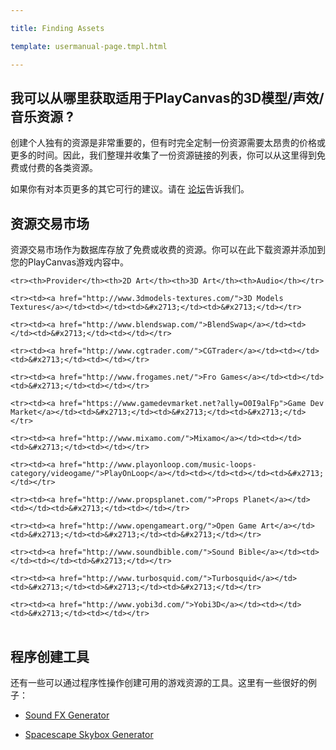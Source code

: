 ---
title: Finding Assets
template: usermanual-page.tmpl.html
---

## 我可以从哪里获取适用于PlayCanvas的3D模型/声效/音乐资源 ?

创建个人独有的资源是非常重要的，但有时完全定制一份资源需要太昂贵的价格或更多的时间。因此，我们整理并收集了一份资源链接的列表，你可以从这里得到免费或付费的各类资源。

如果你有对本页更多的其它可行的建议。请在 [论坛](http://forum.playcanvas.com/)告诉我们。

## 资源交易市场

资源交易市场作为数据库存放了免费或收费的资源。你可以在此下载资源并添加到您的PlayCanvas游戏内容中。

<table class="table table-striped table-bordered">
    <tr><th>Provider</th><th>2D Art</th><th>3D Art</th><th>Audio</th></tr>
    <tr><td><a href="http://www.3dmodels-textures.com/">3D Models Textures</a></td><td></td><td>&#x2713;</td><td>&#x2713;</td></tr>
    <tr><td><a href="http://www.blendswap.com/">BlendSwap</a></td><td></td><td>&#x2713;</td><td></td></tr>
    <tr><td><a href="http://www.cgtrader.com/">CGTrader</a></td><td></td><td>&#x2713;</td><td></td></tr>
    <tr><td><a href="http://www.frogames.net/">Fro Games</a></td><td></td><td>&#x2713;</td><td></td></tr>
    <tr><td><a href="https://www.gamedevmarket.net?ally=O0I9alFp">Game Dev Market</a></td><td>&#x2713;</td><td>&#x2713;</td><td>&#x2713;</td></tr>
    <tr><td><a href="http://www.mixamo.com/">Mixamo</a></td><td></td><td>&#x2713;</td><td></td></tr>
    <tr><td><a href="http://www.playonloop.com/music-loops-category/videogame/">PlayOnLoop</a></td><td></td><td></td><td>&#x2713;</td></tr>
    <tr><td><a href="http://www.propsplanet.com/">Props Planet</a></td><td></td><td>&#x2713;</td><td></td></tr>
    <tr><td><a href="http://www.opengameart.org/">Open Game Art</a></td><td>&#x2713;</td><td>&#x2713;</td><td>&#x2713;</td></tr>
    <tr><td><a href="http://www.soundbible.com/">Sound Bible</a></td><td></td><td></td><td>&#x2713;</td></tr>
    <tr><td><a href="http://www.turbosquid.com/">Turbosquid</a></td><td>&#x2713;</td><td>&#x2713;</td><td>&#x2713;</td></tr>
    <tr><td><a href="http://www.yobi3d.com/">Yobi3D</a></td><td></td><td>&#x2713;</td><td></td></tr>
</table>

## 程序创建工具

还有一些可以通过程序性操作创建可用的游戏资源的工具。这里有一些很好的例子：

* [Sound FX Generator](http://www.bfxr.net/)
* [Spacescape Skybox Generator](http://alexcpeterson.com/spacescape)

